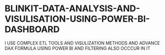 # BLINKIT-DATA-ANALYSIS-AND-VISULISATION-USING-POWER-BI-DASHBOARD

I USE COMPLEX ETL TOOLS AND VISULIZATION METHODS AND ADVANCE DAX FORMULA USING POWER BI AND FILTERING ALSO OCCCUR IN IT 
